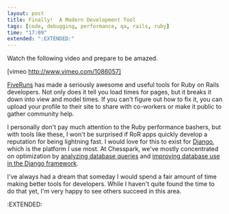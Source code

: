 ```yaml
---
layout: post
title: Finally!  A Modern Development Tool
tags: [code, debugging, performance, qa, rails, ruby]
time: "17:09"
extended: ":EXTENDED:"
---
```


Watch the following video and prepare to be amazed.  

[vimeo http://www.vimeo.com/1086057]

<a href="http://www.fiveruns.com/">FiveRuns</a> has made a seriously awesome and useful tools for Ruby on Rails developers.  Not only does it tell you load times for pages, but it breaks it down into view and model times.  If you can't figure out how to fix it, you can upload your profile to their site to share with co-workers or make it public to gather community help.

I personally don't pay much attention to the Ruby performance bashers, but with tools like these, I won't be surprised if RoR apps quickly develop a reputation for being lightning fast.  I would love for this to exist for <a href="http://www.djangoproject.com/">Django</a>, which is the platform I use most.  At Chesspark, we've mostly concentrated on optimization by <a href="http://metajack.im/2007/07/25/do-you-know-what-your-database-is-doing/">analyzing database queries</a> and <a href="http://metajack.im/2007/08/02/django-patches-for-efficient-database-access/">improving database use in the Django framework</a>.

I've always had a dream that someday I would spend a fair amount of time making better tools for developers.  While I haven't quite found the time to do that yet, I'm very happy to see others succeed in this area.

:EXTENDED:


